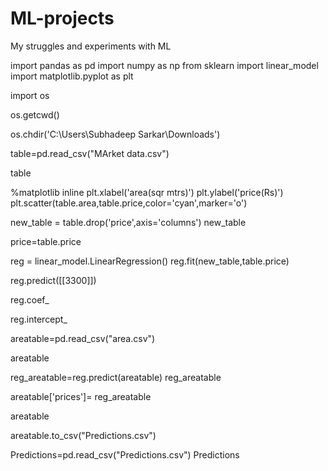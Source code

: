 # ML-projects
My struggles and experiments with ML

import pandas as pd
import numpy as np
from sklearn import linear_model
import matplotlib.pyplot as plt

import os

os.getcwd()

os.chdir('C:\\Users\\Subhadeep Sarkar\\Downloads')

table=pd.read_csv("MArket data.csv")

table




%matplotlib inline
plt.xlabel('area(sqr mtrs)')
plt.ylabel('price(Rs)')
plt.scatter(table.area,table.price,color='cyan',marker='o')


new_table = table.drop('price',axis='columns')
new_table

price=table.price

reg = linear_model.LinearRegression()
reg.fit(new_table,table.price)

 reg.predict([[3300]])

reg.coef_

reg.intercept_

areatable=pd.read_csv("area.csv")

areatable

reg_areatable=reg.predict(areatable)
reg_areatable

areatable['prices']= reg_areatable

areatable

areatable.to_csv("Predictions.csv")

Predictions=pd.read_csv("Predictions.csv")
Predictions

